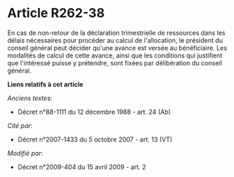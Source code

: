 # Article R262-38

En cas de non-retour de la déclaration trimestrielle de ressources dans les délais nécessaires pour procéder au calcul de
l'allocation, le président du conseil général peut décider qu'une avance est versée au bénéficiaire. Les modalités de calcul
de cette avance, ainsi que les conditions qui justifient que l'intéressé puisse y prétendre, sont fixées par délibération du
conseil général.

**Liens relatifs à cet article**

_Anciens textes_:

  - Décret n°88-1111 du 12 décembre 1988 - art. 24 (Ab)

_Cité par_:

  - Décret n°2007-1433 du 5 octobre 2007 - art. 13 (VT)

_Modifié par_:

  - Décret n°2009-404 du 15 avril 2009 - art. 2
